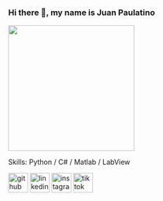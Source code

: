 ### Hi there 👋, my name is Juan Paulatino

<img src="https://github.com/juan-paulatino/juan-paulatino/blob/main/IMG_2387.GIF" width="256"/>

Skills: Python / C# / Matlab / LabView



[<img src='https://cdn.jsdelivr.net/npm/simple-icons@3.0.1/icons/github.svg' alt='github' height='40'>](https://github.com/juan-paulatino)  [<img src='https://cdn.jsdelivr.net/npm/simple-icons@3.0.1/icons/linkedin.svg' alt='linkedin' height='40'>](https://www.linkedin.com/in/juan-carlos-paulino-fonseca-gómez-73337b19/)  [<img src='https://cdn.jsdelivr.net/npm/simple-icons@3.0.1/icons/instagram.svg' alt='instagram' height='40'>](https://www.instagram.com/paulatino501/)  [<img src='https://cdn.jsdelivr.net/npm/simple-icons@3.0.1/icons/tiktok.svg' alt='tiktok' height='40'>](https://www.tiktok.com/@paulatino501)  

